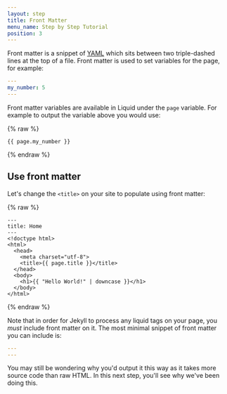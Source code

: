```yaml
---
layout: step
title: Front Matter
menu_name: Step by Step Tutorial
position: 3
---
```

Front matter is a snippet of [YAML](http://yaml.org/) which sits between two
triple-dashed lines at the top of a file. Front matter is used to set variables
for the page, for example:

```yaml
---
my_number: 5
---
```

Front matter variables are available in Liquid under the `page` variable. For
example to output the variable above you would use:

{% raw %}
```liquid
{{ page.my_number }}
```
{% endraw %}

## Use front matter

Let's change the `<title>` on your site to populate using front matter:

{% raw %}
```liquid
---
title: Home
---
<!doctype html>
<html>
  <head>
    <meta charset="utf-8">
    <title>{{ page.title }}</title>
  </head>
  <body>
    <h1>{{ "Hello World!" | downcase }}</h1>
  </body>
</html>
```
{% endraw %}

Note that in order for Jekyll to process any liquid tags on your page,
you _must_ include front matter on it. The most minimal snippet of front matter
you can include is:

```yaml
---
---
```

You may still be wondering why you'd output it this way as it takes
more source code than raw HTML. In this next step, you'll see why we've
been doing this.
